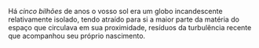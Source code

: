 ﻿Há *cinco bilhões* de anos o vosso sol era um globo incandescente relativamente isolado, tendo atraído para si a maior parte da matéria do espaço que circulava em sua proximidade, resíduos da turbulência recente que acompanhou seu próprio nascimento.